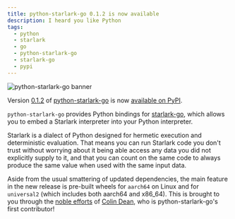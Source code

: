 ```yaml
---
title: python-starlark-go 0.1.2 is now available
description: I heard you like Python
tags:
  - python
  - starlark
  - go
  - python-starlark-go
  - starlark-go
  - pypi
---
```


![python-starlark-go banner](https://repository-images.githubusercontent.com/481312275/48b40583-d3a6-432a-9165-eaf725f7812d "python-starlark-go banner")

Version [0.1.2](https://github.com/caketop/python-starlark-go/releases/tag/v0.1.2) of [python-starlark-go](https://github.com/caketop/python-starlark-go) is now [available on PyPI](https://pypi.org/project/starlark-go/).

`python-starlark-go` provides Python bindings for [starlark-go](https://github.com/google/starlark-go), which allows you to embed a Starlark interpreter into your Python interpreter.

Starlark is a dialect of Python designed for hermetic execution and deterministic evaluation. That means you can run Starlark code you don't trust without worrying about it being able access any data you did not explicitly supply to it, and that you can count on the same code to always produce the same value when used with the same input data.

Aside from the usual smattering of updated dependencies, the main feature in the new release is pre-built wheels for `aarch64` on Linux and for `universal2` (which includes both aarch64 and x86_64).
This is brought to you through the [noble efforts](https://github.com/caketop/python-starlark-go/pull/120) of [Colin Dean](https://www.cad.cx/), who is python-starlark-go's first contributor!
